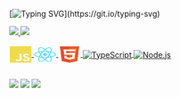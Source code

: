 [![Typing SVG](https://readme-typing-svg.demolab.com?font=Fira+Code&weight=200&size=19&pause=1000&color=F4F7F7&width=435&lines=+Hello+there!+My+name+is+Valter+Ferreira!)](https://git.io/typing-svg)
<div>
  <a href='https://github.com/NekkieDev'>
  <img height="180em" src="https://github-readme-stats.vercel.app/api?username=nekkiedev&show_icons=true&theme=dark&include_all_commits=true&count_private=true"/>   <img height = '180em' src='https://github-readme-stats.vercel.app/api/top-langs/?username=nekkiedev&layout=compact&langs_count=16&theme=dark'/>
    </div>

<div style="display: inline_block"><br>
  <img align="center" alt="Js" height="30" width="40" src="https://raw.githubusercontent.com/devicons/devicon/master/icons/javascript/javascript-plain.svg">
  <img align="center" alt="React" height="30" width="40" src="https://raw.githubusercontent.com/devicons/devicon/master/icons/react/react-original.svg">
  <img align="center" alt="HTML" height="30" width="40" src="https://raw.githubusercontent.com/devicons/devicon/master/icons/html5/html5-original.svg">
  <img align="center" alt="TypeScript" height="30" width="40" src="https://icongr.am/devicon/typescript-original.svg?size=128&color=currentColor">
  <img align="center" alt="Node.js" height="30" width="40" src="https://icongr.am/devicon/nodejs-original.svg?size=128&color=currentColor"

  
 
</div>

##
       
<div> 
  <a href="https://www.instagram.com/valtferreira/" target="_blank"><img src="https://img.shields.io/badge/-Instagram-%23E4405F?style=for-the-badge&logo=instagram&logoColor=white" target="_blank"></a>
  <a href = "mailto:valterfpaiva.12@gmail.com" target="_blank"><img src='https://img.shields.io/badge/Gmail-D14836?style=for-the-badge&logo=gmail&logoColor=white' target="_blank"></a>
  <a href="https://www.linkedin.com/in/valter-ferreira-junior/" target="_blank"><img src="https://img.shields.io/badge/-LinkedIn-%230077B5?style=for-the-badge&logo=linkedin&logoColor=white" target="_blank"></a>
 
  
</div>
